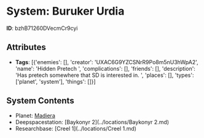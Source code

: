 # System: Buruker Urdia

**ID**: bzhB71260DVecmCr9cyi

## Attributes
- **Tags**: [{'enemies': [], 'creator': 'UXAC6G9YZCSNrR9Po8m5nU3hWpA2', 'name': 'Hidden Pretech ', 'complications': [], 'friends': [], 'description': 'Has pretech somewhere that SD is interested in. ', 'places': [], 'types': ['planet', 'system'], 'things': []}]

## System Contents
- Planet: [Madiera](../planets/Madiera.md)
- Deepspacestation: [Baykonyr 2](../locations/Baykonyr 2.md)
- Researchbase: [Creel 1](../locations/Creel 1.md)

